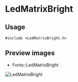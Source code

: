 LedMatrixBright
==========

Usage
------

    #include <LedMatrixBright.h>

Preview images
--------------
* Fonts::LedMatrixBright 

![LedMatrixBright](https://raw.githubusercontent.com/Cariad/LedMatrixBright/master/Preview/LedMatrixBright.png)

